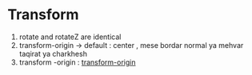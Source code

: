 # Transform

1. rotate and rotateZ are identical
2. transform-origin -> default : center , mese bordar normal ya mehvar taqirat ya charkhesh
3. transform -origin : [transform-origin](https://developer.mozilla.org/en-US/docs/Web/CSS/transform-origin)
